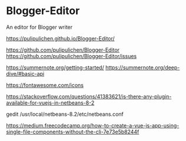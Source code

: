 # Blogger-Editor
An editor for Blogger writer

https://pulipulichen.github.io/Blogger-Editor/

https://github.com/pulipulichen/Blogger-Editor
https://github.com/pulipulichen/Blogger-Editor/issues

https://summernote.org/getting-started/
https://summernote.org/deep-dive/#basic-api

https://fontawesome.com/icons

https://stackoverflow.com/questions/41383621/is-there-any-plugin-available-for-vuejs-in-netbeans-8-2

gedit /usr/local/netbeans-8.2/etc/netbeans.conf  

https://medium.freecodecamp.org/how-to-create-a-vue-js-app-using-single-file-components-without-the-cli-7e73e5b8244f

